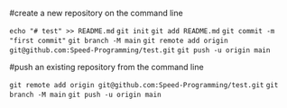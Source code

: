 #create a new repository on the command line

``echo "# test" >> README.md``
``git init``
``git add README.md``
``git commit -m "first commit"``
``git branch -M main``
``git remote add origin git@github.com:Speed-Programming/test.git``
``git push -u origin main``

#push an existing repository from the command line

``git remote add origin git@github.com:Speed-Programming/test.git``
``git branch -M main``
``git push -u origin main``
